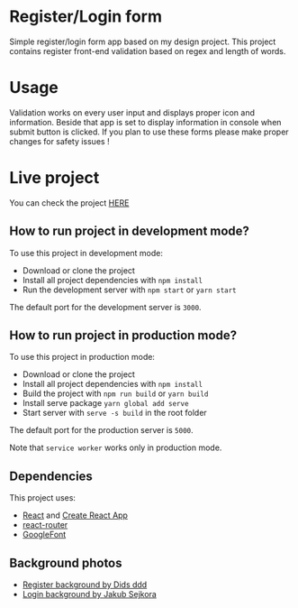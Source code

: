 # Register/Login form
Simple register/login form app based on my design project. This project contains register front-end validation based on regex and length of words.

# Usage 
Validation works on every user input and displays proper icon and information. Beside that app is set to display information in console when submit button is clicked. If you plan to use these forms please make proper changes for safety issues ! 

# Live project
You can check the project [HERE](https://bardslif.github.io/register-login-forms/)

## How to run project in development mode? 
To use this project in development mode: 
* Download or clone the project 
* Install all project dependencies with `npm install`
* Run the development server with `npm start` or `yarn start`

The default port for the development server is `3000`.  

## How to run project in production mode? 
To use this project in production mode: 
* Download or clone the project 
* Install all project dependencies with `npm install`
* Build the project with `npm run build` or `yarn build`
* Install serve package `yarn global add serve`
* Start server with `serve -s build` in the root folder

The default port for the production server is `5000`.  

Note that `service worker` works only in production mode. 

## Dependencies
This project uses:
* [React](https://reactjs.org/) and [Create React App](https://github.com/facebookincubator/create-react-app)
* [react-router](https://github.com/ReactTraining/react-router/tree/master/packages/react-router)
* [GoogleFont](https://fonts.google.com/)  

## Background photos 
* [Register background by Dids ddd](https://unsplash.com/photos/bLLxXsNTulU)
* [Login background by Jakub Sejkora](https://unsplash.com/photos/utqJcneoFjo)